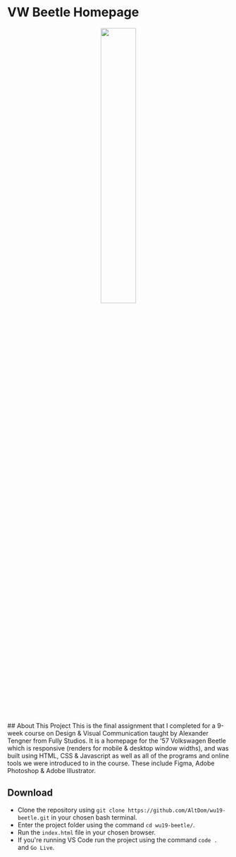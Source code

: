 # VW Beetle Homepage
<p align="center">
  <img align="center" src="https://media.giphy.com/media/obb4cRs9D8ME0/giphy.gif" width="40%">
</p>
## About This Project
This is the final assignment that I completed for a 9-week course on Design & Visual Communication taught by Alexander Tengner from Fully Studios. It is a homepage for the '57 Volkswagen Beetle which is responsive (renders for mobile & desktop window widths), and was built using HTML, CSS & Javascript as well as all of the programs and online tools we were introduced to in the course. These include Figma, Adobe Photoshop & Adobe Illustrator. 

## Download
* Clone the repository using `git clone https://github.com/AltDom/wu19-beetle.git` in your chosen bash terminal.
* Enter the project folder using the command `cd wu19-beetle/`.
* Run the `index.html` file in your chosen browser.
* If you're running VS Code run the project using the command `code .` and `Go Live`.
